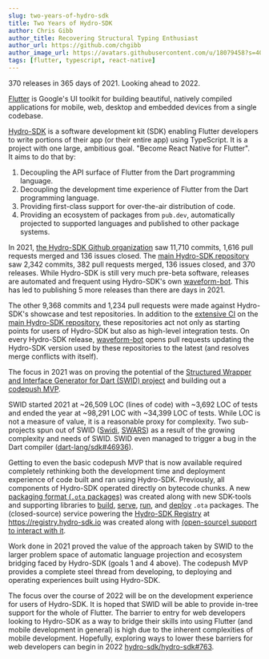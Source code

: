 ```yaml
---
slug: two-years-of-hydro-sdk
title: Two Years of Hydro-SDK
author: Chris Gibb
author_title: Recovering Structural Typing Enthusiast
author_url: https://github.com/chgibb
author_image_url: https://avatars.githubusercontent.com/u/18079458?s=400&v=4
tags: [flutter, typescript, react-native]
---
```


370 releases in 365 days of 2021. Looking ahead to 2022.

<!--truncate-->

[Flutter](https://flutter.dev/) is Google's UI toolkit for building beautiful, natively compiled applications for mobile, web, desktop and embedded devices from a single codebase.

[Hydro-SDK](https://github.com/hydro-sdk/hydro-sdk) is a software development kit (SDK) enabling Flutter developers to write portions of their app (or their entire app) using TypeScript. It is a project with one large, ambitious goal. "Become React Native for Flutter".  
It aims to do that by:
1. Decoupling the API surface of Flutter from  the Dart programming language.
2. Decoupling the development time experience of Flutter from the Dart programming language.
3. Providing first-class support for over-the-air distribution of code.
4. Providing an ecosystem of packages from `pub.dev`, automatically projected to supported languages and published to other package systems.

In 2021, [the Hydro-SDK Github organization](https://github.com/hydro-sdk) saw 11,710 commits, 1,616 pull requests merged and 136 issues closed. The [main Hydro-SDK repository](https://github.com/hydro-sdk/hydro-sdk) saw 2,342 commits, 382 pull requests merged, 136 issues closed, and 370 releases. While Hydro-SDK is still very much pre-beta software, releases are automated and frequent using Hydro-SDK's own [waveform-bot](https://github.com/waveform-bot). This has led to publishing 5 more releases than there are days in 2021.

The other 9,368 commits and 1,234 pull requests were made against Hydro-SDK's showcase and test repositories. In addition to the [extensive CI](https://github.com/hydro-sdk/hydro-sdk/tree/e03ea38704abdd13dce932fa10101ed0659a956b/.github/workflows) on the [main Hydro-SDK repository](https://github.com/hydro-sdk/hydro-sdk), these repositories act not only as starting points for users of Hydro-SDK but also as high-level integration tests. On every Hydro-SDK release, [waveform-bot](https://github.com/waveform-bot) opens pull requests updating the Hydro-SDK version used by these repositories to the latest (and resolves merge conflicts with itself).

The focus in 2021 was on proving the potential of the [Structured Wrapper and Interface Generator for Dart (SWID) project](https://hydro-sdk.io/docs/design-documents/swid) and building out a [codepush MVP](http://localhost:3000/blog/fluttering-over-the-air).

SWID started 2021 at ~26,509 LOC (lines of code) with ~3,692 LOC of tests and ended the year at ~98,291 LOC with ~34,399 LOC of tests. While LOC is not a measure of value, it is a reasonable proxy for complexity. Two sub-projects spun out of SWID ([Swidi](https://hydro-sdk.io/docs/design-documents/swidi), [SWARS](https://hydro-sdk.io/docs/design-documents/swars)) as a result of the growing complexity and needs of SWID. SWID even managed to trigger a bug in the Dart compiler ([dart-lang/sdk#46936](https://github.com/dart-lang/sdk/issues/46936)).

Getting to even the basic codepush MVP that is now available required completely rethinking both the development time and deployment experience of code built and ran using Hydro-SDK. Previously, all components of Hydro-SDK operated directly on bytecode chunks. A new [packaging format (`.ota` packages)](https://hydro-sdk.io/docs/design-documents/ota) was created along with new SDK-tools and supporting libraries to [build](https://github.com/hydro-sdk/hydro-sdk/tree/master/lib/build-project), [serve](https://github.com/hydro-sdk/hydro-sdk/blob/master/bin/run-project.dart), [run](https://github.com/hydro-sdk/hydro-sdk/tree/master/lib/runComponent), and [deploy](https://github.com/hydro-sdk/hydro-sdk/blob/master/bin/codepush.dart) `.ota` packages. The (closed-source) service powering the [Hydro-SDK Registry](https://hydro-sdk.io/docs/design-documents/registry) at https://registry.hydro-sdk.io was created along with [(open-source) support to interact with it](https://github.com/hydro-sdk/hydro-sdk/tree/master/lib/registry/dto).

Work done in 2021 proved the value of the approach taken by SWID to the larger problem space of automatic language projection and ecosystem bridging faced by Hydro-SDK (goals 1 and 4 above). The codepush MVP provides a complete steel thread from developing, to deploying and operating experiences built using Hydro-SDK.

The focus over the course of 2022 will be on the development experience for users of Hydro-SDK. It is hoped that SWID will be able to provide in-tree support for the whole of Flutter. The barrier to entry for web developers looking to Hydro-SDK as a way to bridge their skills into using Flutter (and mobile development in general) is high due to the inherent complexities of mobile development. Hopefully, exploring ways to lower these barriers for web developers can begin in 2022 [hydro-sdk/hydro-sdk#763](https://github.com/hydro-sdk/hydro-sdk/issues/763).